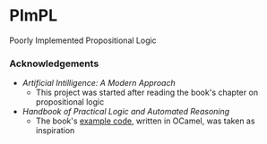 # PImPL
Poorly Implemented Propositional Logic

### Acknowledgements
* _Artificial Intilligence: A Modern Approach_
  * This project was started after reading the book's chapter on propositional logic
* _Handbook of Practical Logic and Automated Reasoning_
  * The book's [example code](https://www.cl.cam.ac.uk/~jrh13/atp/), written in OCamel, was taken as inspiration

